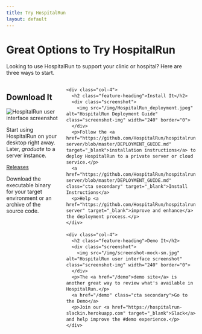 ```yaml
---
title: Try HospitalRun
layout: default
---
```


<div class="tryit-hero">
  <h1 class="hero-heading">Great Options to Try HospitalRun</h1>
  <p>Looking to use HospitalRun to support your clinic or hospital? Here are three ways to start.</p>
</div>

<div class="tryit-content">
  <div class="columns">
    <div class="col-4">
      <h2 class="feature-heading">Download It</h2>
      <div class="screenshot">
        <img src="/img/screenshot-mock-sm.jpg" alt="HospitalRun user interface screenshot" class="screenshot-img" width="240" border="0">
      </div>
      <p>Start using HospitalRun on your desktop right away. Later, <em>graduate</em> to a server instance.</p>
      <a href="https://github.com/HospitalRun/hospitalrun-frontend/releases/" class="cta secondary">Releases</a>
      <p>Download the executable binary for your target environment or an archive of the source code.</p>
    </div>

    <div class="col-4">
      <h2 class="feature-heading">Install It</h2>
      <div class="screenshot">
        <img src="/img/HospitalRun_deployment.jpeg" alt="HospitalRun Deployment Guide" class="screenshot-img" width="240" border="0">
      </div>
      <p>Follow the <a href="https://github.com/HospitalRun/hospitalrun-server/blob/master/DEPLOYMENT_GUIDE.md" target="_blank">installation instructions</a> to deploy HospitalRun to a private server or cloud service.</p>
      <a href="https://github.com/HospitalRun/hospitalrun-server/blob/master/DEPLOYMENT_GUIDE.md" class="cta secondary" target="_blank">Install Instructions</a>
      <p>Help <a href="https://github.com/HospitalRun/hospitalrun-server" target="_blank">improve and enhance</a> the deployment process.</p>
    </div>

    <div class="col-4">
      <h2 class="feature-heading">Demo It</h2>
      <div class="screenshot">
        <img src="/img/screenshot-mock-sm.jpg" alt="HospitalRun user interface screenshot" class="screenshot-img" width="240" border="0">
      </div>
      <p>The <a href="/demo">demo site</a> is another great way to review what's available in HospitalRun.</p>
      <a href="/demo" class="cta secondary">Go to the Demo</a>
      <p>Join our <a href="https://hospitalrun-slackin.herokuapp.com" target="_blank">Slack</a> and help improve the #demo experience.</p>
    </div>
  </div>
</div>
